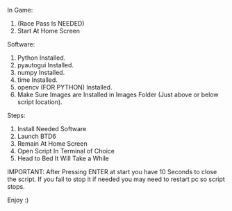 In Game: 
1. (Race Pass Is NEEDED)
2. Start At Home Screen

Software:
1. Python Installed.
2. pyautogui Installed.
3. numpy Installed.
4. time Installed.
5. opencv (FOR PYTHON) Installed.
6. Make Sure Images are Installed in Images Folder (Just above or below script location).

Steps:
1. Install Needed Software
2. Launch BTD6
3. Remain At Home Screen
4. Open Script In Terminal of Choice
5. Head to Bed It Will Take a While


IMPORTANT:
After Pressing ENTER at start you have 10 Seconds to close the script. 
If you fail to stop it if needed you may need to restart pc so script stops.

Enjoy :)
